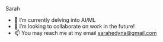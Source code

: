 Sarah 
- 🌱 I’m currently delving into AI/ML 
- 💞️ I’m looking to collaborate on work in the future!
- 📫 You may reach me at my email sarahedyna@gmail.com 
